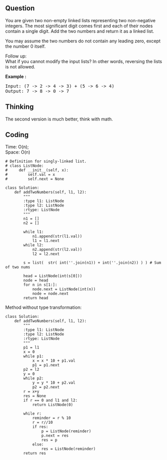 ## Question
You are given two non-empty linked lists representing two non-negative integers. The most significant digit comes first and each of their nodes contain a single digit. Add the two numbers and return it as a linked list.<br>

You may assume the two numbers do not contain any leading zero, except the number 0 itself.<br>

Follow up:<br>
What if you cannot modify the input lists? In other words, reversing the lists is not allowed.

**Example :**   
<pre>
Input: (7 -> 2 -> 4 -> 3) + (5 -> 6 -> 4)
Output: 7 -> 8 -> 0 -> 7
</pre>

## Thinking
The second version is much better, think with math.

## Coding
Time: O(n);<br>
Space: O(n)
```python3
# Definition for singly-linked list.
# class ListNode:
#     def __init__(self, x):
#         self.val = x
#         self.next = None

class Solution:
    def addTwoNumbers(self, l1, l2):
        """
        :type l1: ListNode
        :type l2: ListNode
        :rtype: ListNode
        """
        n1 = []
        n2 = []
        
        while l1:
            n1.append(str(l1.val))
            l1 = l1.next
        while l2:
            n2.append(str(l2.val))
            l2 = l2.next 
        
        s = list(  str( int(''.join(n1)) + int(''.join(n2)) ) ) # Sum of two nums
        
        head = ListNode(int(s[0]))
        node = head
        for n in s[1:]:
            node.next = ListNode(int(n))
            node = node.next
        return head
```

Method without type transformation:
```python3
class Solution:
    def addTwoNumbers(self, l1, l2):
        """
        :type l1: ListNode
        :type l2: ListNode
        :rtype: ListNode
        """
        p1 = l1
        x = 0
        while p1:
            x = x * 10 + p1.val
            p1 = p1.next
        p2 = l2
        y = 0
        while p2:
            y = y * 10 + p2.val
            p2 = p2.next
        r = x+y
        res = None
        if r == 0 and l1 and l2:
            return ListNode(0)

        while r:
            reminder = r % 10
            r = r//10
            if res:
                p = ListNode(reminder)
                p.next = res
                res = p
            else:
                res = ListNode(reminder)
        return res
```

